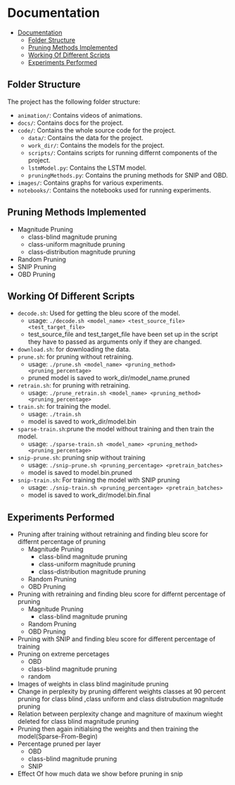 # Documentation
- [Documentation](#documentation)
  - [Folder Structure](#folder-structure)
  - [Pruning Methods Implemented](#pruning-methods-implemented)
  - [Working Of Different Scripts](#working-of-different-scripts)
  - [Experiments Performed](#experiments-performed)

## Folder Structure

The project has the following folder structure:

- `animation/`: Contains videos of animations.
- `docs/`: Contains docs for the project.
- `code/`: Contains the whole source code for the project.
  - `data/`: Contains the data for the project.
  - `work_dir/`: Contains the models for the project.
  - `scripts/`: Contains scripts for running differnt components of the project.
  - `lstmModel.py`: Contains the LSTM model.
  - `pruningMethods.py`: Contains the pruning methods for SNIP and OBD.
- `images/`: Contains graphs for various experiments.
- `notebooks/`: Contains the notebooks used for running experiments.

## Pruning Methods Implemented
* Magnitude Pruning
  * class-blind magnitude pruning
  * class-uniform magnitude pruning
  * class-distribution magnitude pruning
* Random Pruning
* SNIP Pruning
* OBD Pruning

## Working Of Different Scripts
- `decode.sh`: Used for getting the bleu score of the model.
  - usage: `./decode.sh <model_name> <test_source_file> <test_target_file>`
  - test_source_file and test_target_file have been set up in the script they have to passed as arguments only if they are changed.
- `download.sh`: for downloading the data.
- `prune.sh`: for pruning without retraining.
  - usage: `./prune.sh <model_name> <pruning_method> <pruning_percentage>`
  - pruned model is saved to work_dir/model_name.pruned
- `retrain.sh`: for pruning with retraining.
  - usage: `./prune_retrain.sh <model_name> <pruning_method> <pruning_percentage>`
- `train.sh`: for training the model.
  - usage: `./train.sh`
  - model is saved to work_dir/model.bin
- `sparse-train.sh`:prune the model without training and then train the model.
  - usage: `./sparse-train.sh <model_name> <pruning_method> <pruning_percentage>`
- `snip-prune.sh`: pruning snip without training
  - usage: `./snip-prune.sh <pruning_percentage> <pretrain_batches>`
  - model is saved to model.bin.pruned
- `snip-train.sh`: For training the model with SNIP pruning
  - usage: `./snip-train.sh <pruning_percentage> <pretrain_batches>`
  - model is saved to work_dir/model.bin.final

## Experiments Performed
- Pruning after training without retraining and finding bleu score for differnt percentage of pruning
  - Magnitude Pruning
    - class-blind magnitude pruning
    - class-uniform magnitude pruning
    - class-distribution magnitude pruning
  - Random Pruning
  - OBD Pruning 
- Pruning with retraining and finding bleu score for differnt percentage of pruning
  - Magnitude Pruning
    - class-blind magnitude pruning
  - Random Pruning
  - OBD Pruning  
- Pruning with SNIP and finding bleu score for different percentage of training
- Pruning on extreme percetages
  - OBD
  - class-blind magnitude pruning
  - random
- Images of weights in class blind maginitude pruning
- Change in perplexity by pruning different weights classes at 90 percent pruning for class blind ,class uniform and class distrubution magnitude pruning
- Relation between perplexity change and magniture of maxinum wieght deleted for class blind magnitude pruning
- Pruning then again initialsing the weights and then training the model(Sparse-From-Begin)
- Percentage pruned per layer 
  - OBD
  - class-blind magnitude pruning
  - SNIP
- Effect Of how much data we show before pruning in snip